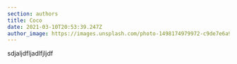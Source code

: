 ```yaml
---
section: authors
title: Coco
date: 2021-03-10T20:53:39.247Z
author_image: https://images.unsplash.com/photo-1498174979972-c9de7e6a93d6?ixid=MXwxMjA3fDB8MHxzZWFyY2h8M3x8YW1lcmljYW4lMjBmbGFnfGVufDB8fDB8&ixlib=rb-1.2.1&auto=format&fit=crop&w=800&q=60
---
```

sdjaljdfljadlfjljdf